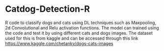 # Catdog-Detection-R
R code to classify dogs and cats using DL techniques such as Maxpooling, 2d Convolutional and Relu activation functions. The model can trained using the code and test it by using different cats and dogs images.
The dataset used for this is from kaggle and can be accessed through this link https://www.kaggle.com/chetankv/dogs-cats-images
